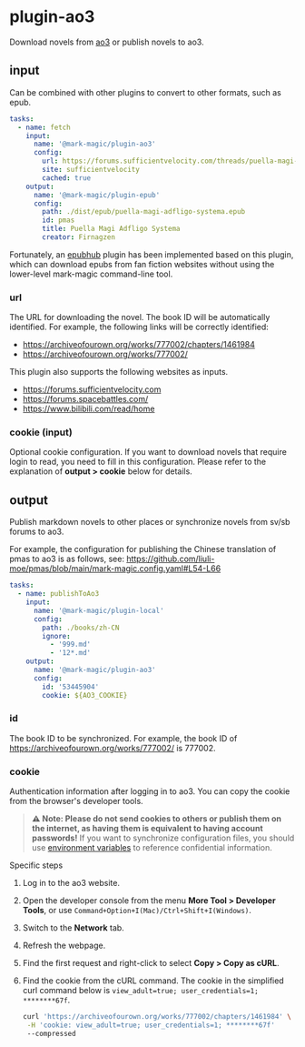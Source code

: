 # plugin-ao3

Download novels from [ao3](https://archiveofourown.org/) or publish novels to ao3.

## input

Can be combined with other plugins to convert to other formats, such as epub.

```yaml
tasks:
  - name: fetch
    input:
      name: '@mark-magic/plugin-ao3'
      config:
        url: https://forums.sufficientvelocity.com/threads/puella-magi-adfligo-systema.2538/
        site: sufficientvelocity
        cached: true
    output:
      name: '@mark-magic/plugin-epub'
      config:
        path: ./dist/epub/puella-magi-adfligo-systema.epub
        id: pmas
        title: Puella Magi Adfligo Systema
        creator: Firnagzen
```

Fortunately, an [epubhub](https://epubhub.rxliuli.com/) plugin has been implemented based on this plugin, which can download epubs from fan fiction websites without using the lower-level mark-magic command-line tool.

### url

The URL for downloading the novel. The book ID will be automatically identified. For example, the following links will be correctly identified:

- <https://archiveofourown.org/works/777002/chapters/1461984>
- <https://archiveofourown.org/works/777002/>

This plugin also supports the following websites as inputs.

- <https://forums.sufficientvelocity.com>
- <https://forums.spacebattles.com/>
- <https://www.bilibili.com/read/home>

### cookie (input)

Optional cookie configuration. If you want to download novels that require login to read, you need to fill in this configuration. Please refer to the explanation of **output > cookie** below for details.

## output

Publish markdown novels to other places or synchronize novels from sv/sb forums to ao3.

For example, the configuration for publishing the Chinese translation of pmas to ao3 is as follows, see: <https://github.com/liuli-moe/pmas/blob/main/mark-magic.config.yaml#L54-L66>

```yaml
tasks:
  - name: publishToAo3
    input:
      name: '@mark-magic/plugin-local'
      config:
        path: ./books/zh-CN
        ignore:
          - '999.md'
          - '12*.md'
    output:
      name: '@mark-magic/plugin-ao3'
      config:
        id: '53445904'
        cookie: ${AO3_COOKIE}
```

### id

The book ID to be synchronized. For example, the book ID of <https://archiveofourown.org/works/777002/> is 777002.

### cookie

Authentication information after logging in to ao3. You can copy the cookie from the browser's developer tools.

> **⚠️ Note: Please do not send cookies to others or publish them on the internet, as having them is equivalent to having account passwords!** If you want to synchronize configuration files, you should use [environment variables](../config.md) to reference confidential information.

Specific steps

1. Log in to the ao3 website.
2. Open the developer console from the menu **More Tool > Developer Tools**, or use `Command+Option+I(Mac)/Ctrl+Shift+I(Windows)`.
3. Switch to the **Network** tab.
4. Refresh the webpage.
5. Find the first request and right-click to select **Copy > Copy as cURL**.
6. Find the cookie from the cURL command. The cookie in the simplified curl command below is `view_adult=true; user_credentials=1; ********67f`.

   ```sh
   curl 'https://archiveofourown.org/works/777002/chapters/1461984' \
    -H 'cookie: view_adult=true; user_credentials=1; ********67f'
    --compressed
   ```
